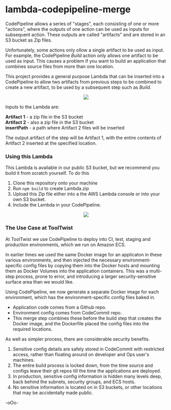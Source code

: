 # lambda-codepipeline-merge

CodePipeline allows a series of "stages", each consisting of one or more "actions", where the outputs of one action can be used as inputs for subsequent action. These outputs are called "artifacts" and  are stored in an S3 bucket as Zip files.

Unfortunately, some actions only ollow a single artifact to be used as input. For example, the CodePipeline _Build_ action only allows one artifact to be used as input. This causes a problem if you want to build an application that combines source files from more than one location.

This project provides a general purpose Lambda that can be inserted into a CodePipeline to allow two artifacts from previous steps to be combined to create a new artifact, to be used by a subsequent step such as _Build_.

<div style="text-align:center"><img src="https://user-images.githubusercontent.com/848697/34648939-6d0971f6-f3df-11e7-8920-c634dfea0737.png"/></div>


Inputs to the Lambda are:

**Artifact 1** - a zip file in the S3 bucket  
**Artifact 2** - also a zip file in the S3 bucket  
**insertPath**  - a path where Artifact 2 files will be inserted  

The output artifact of the step will be Artifact 1, with the entire contents of Artifact 2 inserted at the specified location.


### Using this Lambda

This Lambda is available in our public S3 bucket, but we recommend you build it from scratch yourself. To do this

1. Clone this repository onto your machine
1. Run `npm build` to create Lambda.zip
1. Upload this Zip file either into a the AWS Lambda console or into your own S3 bucket.
1. Include the Lambda in your CodePipeline.


<div style="text-align:center"><img src="https://user-images.githubusercontent.com/848697/34648933-532c01c2-f3df-11e7-8909-d0be3e0f50fe.png"/></div>

### The Use Case at ToolTwist
At ToolTwist we use CodePipeline to deploy into CI, test, staging and production environments, which we run on Amazon ECS.

In earlier times we used the same Docker image for an applicaton in these various environments, and then injected the necessary environment-specific config files by copying them into the Docker hosts and mounting them as Docker Volumes into the application containers. This was a multi-step process, prone to error, and introducing a larger security-sensitive surface area than we would like.

Using CodePipeline, we now generate a separate Docker image for each environment, which has the environment-specific config files baked in.

- Application code comes from a Github repo.
- Environment config comes from CodeCommit repo.
- This merge step combines these before the build step that creates the Docker image, and the Dockerfile placed the config files into the required locations.

As well as simpler process, there are considerable security benefits.
1. Sensitive config details are safely stored in CodeCommit with restricted access, rather than floating around on developer and Ops user's machines.
1. The entire build process is locked down, from the time source and configs leave their git repos till the time the applications are deployed.
1. In production, sensitive config information is hidden many levels deep, back behind the subnets, security groups, and ECS hosts.
1. No sensitive information is located on in S3 buckets, or other locations that may be accidentally made public.

-oOo-
